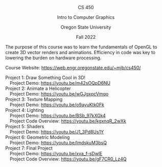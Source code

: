 <p align="center">CS 450</p>

<p align="center">Intro to Computer Graphics</p>

<p align="center">Oregon State University</p>

<p align="center">Fall 2022</p>

The purpose of this course was to learn the fundamentals of OpenGL to create 3D vector renders and animations. Efficiency in code was key to lowering the burden on hardware processing.<br />

Course Website: https://web.engr.oregonstate.edu/~mjb/cs450/<br />

Project 1: Draw Something Cool in 3D!<br />
&emsp;Project Demo: https://youtu.be/m42sOQpD6NU<br />
Project 2: Animate a Helicopter<br />
&emsp;Project Demo: https://youtu.be/wGJgxpcVmqo<br />
Project 3: Texture Mapping<br />
&emsp;Project Demo: https://youtu.be/o9ayuKtk0Fk<br />
Project 4: Lighting<br />
&emsp;Project Demo: https://youtu.be/BSb_97kXGk4<br />
&emsp;Project Code Overview: https://youtu.be/kgxnqR_2wXk<br />
Project 5: Shaders<br />
&emsp;Project Demo: https://youtu.be/J1_3Pd8Us1Y<br />
Project 6: Geometric Modeling<br />
&emsp;Project Demo: https://youtu.be/lmdskuM3bsQ<br />
Project 7: Final Project<br />
&emsp;Project Demo: https://youtu.be/xva_f-sDwlE<br />
&emsp;Project Code Overview: https://youtu.be/gF7CR0_Lz4Q<br />
